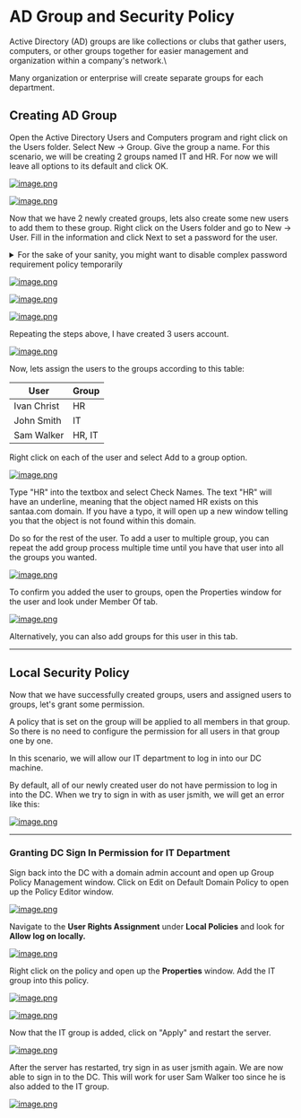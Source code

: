 # AD Group and Security Policy

Active Directory (AD) groups are like collections or clubs that gather users, computers, or other groups together for easier management and organization within a company's network.\


Many organization or enterprise will create separate groups for each department.

## **Creating AD Group**

Open the Active Directory Users and Computers program and right click on the Users folder. Select New -> Group. Give the group a name. For this scenario, we will be creating 2 groups named IT and HR. For now we will leave all options to its default and click OK.

[![image.png](http://192.168.1.119/uploads/images/gallery/2024-01/scaled-1680-/cWelzkU8rWzN1FBR-image.png)](http://192.168.1.119/uploads/images/gallery/2024-01/cWelzkU8rWzN1FBR-image.png)

[![image.png](http://192.168.1.119/uploads/images/gallery/2024-01/scaled-1680-/Xs71JD2EzARHubor-image.png)](http://192.168.1.119/uploads/images/gallery/2024-01/Xs71JD2EzARHubor-image.png)

Now that we have 2 newly created groups, lets also create some new users to add them to these group. Right click on the Users folder and go to New -> User. Fill in the information and click Next to set a password for the user.

<details>

<summary>For the sake of your sanity, you might want to disable complex password requirement policy temporarily</summary>

To disable the Password Complexity Requirement, log into the DC as a domain admin user (local Administrator account in my case).

Open Group Policy Management and navigate to the following options:\


[![image.png](http://192.168.1.119/uploads/images/gallery/2024-01/scaled-1680-/mRtggBnl2rxgUgk3-image.png)](http://192.168.1.119/uploads/images/gallery/2024-01/mRtggBnl2rxgUgk3-image.png)

This will open up a Group Policy Management Editor window. Navigate through the menu until you reach **Password Policy**. Change the Policy Setting for **Password must met complexity requirements** from Enabled to Disabled. Restart the server for the change to take place.\


[![image.png](http://192.168.1.119/uploads/images/gallery/2024-01/scaled-1680-/fKsqUxE6ocLjkno5-image.png)](http://192.168.1.119/uploads/images/gallery/2024-01/fKsqUxE6ocLjkno5-image.png)

You can turn it back on later when needed.

</details>

[![image.png](http://192.168.1.119/uploads/images/gallery/2024-01/scaled-1680-/WCMzZT7nSkVVX3OZ-image.png)](http://192.168.1.119/uploads/images/gallery/2024-01/WCMzZT7nSkVVX3OZ-image.png)

[![image.png](http://192.168.1.119/uploads/images/gallery/2024-01/scaled-1680-/a7ipgML1dSEqPqJH-image.png)](http://192.168.1.119/uploads/images/gallery/2024-01/a7ipgML1dSEqPqJH-image.png)

[![image.png](http://192.168.1.119/uploads/images/gallery/2024-01/scaled-1680-/0PhbuJtx2Lqzze7A-image.png)](http://192.168.1.119/uploads/images/gallery/2024-01/0PhbuJtx2Lqzze7A-image.png)

Repeating the steps above, I have created 3 users account.

[![image.png](http://192.168.1.119/uploads/images/gallery/2024-01/scaled-1680-/8nPDHFj2r4uHQUfj-image.png)](http://192.168.1.119/uploads/images/gallery/2024-01/8nPDHFj2r4uHQUfj-image.png)

Now, lets assign the users to the groups according to this table:

| User        | Group  |
| ----------- | ------ |
| Ivan Christ | HR     |
| John Smith  | IT     |
| Sam Walker  | HR, IT |

Right click on each of the user and select Add to a group option.

[![image.png](http://192.168.1.119/uploads/images/gallery/2024-01/scaled-1680-/hrIi30YxGCdLABGS-image.png)](http://192.168.1.119/uploads/images/gallery/2024-01/hrIi30YxGCdLABGS-image.png)

Type "HR" into the textbox and select Check Names. The text "HR" will have an underline, meaning that the object named HR exists on this santaa.com domain. If you have a typo, it will open up a new window telling you that the object is not found within this domain.

Do so for the rest of the user. To add a user to multiple group, you can repeat the add group process multiple time until you have that user into all the groups you wanted.

[![image.png](http://192.168.1.119/uploads/images/gallery/2024-01/scaled-1680-/vkZtIdYdP9OT23Sr-image.png)](http://192.168.1.119/uploads/images/gallery/2024-01/vkZtIdYdP9OT23Sr-image.png)

To confirm you added the user to groups, open the Properties window for the user and look under Member Of tab.

[![image.png](http://192.168.1.119/uploads/images/gallery/2024-01/scaled-1680-/QJDh3YMpTIIdDrYW-image.png)](http://192.168.1.119/uploads/images/gallery/2024-01/QJDh3YMpTIIdDrYW-image.png)

Alternatively, you can also add groups for this user in this tab.

***

## **Local Security Policy**

Now that we have successfully created groups, users and assigned users to groups, let's grant some permission.

A policy that is set on the group will be applied to all members in that group. So there is no need to configure the permission for all users in that group one by one.

In this scenario, we will allow our IT department to log in into our DC machine.

By default, all of our newly created user do not have permission to log in into the DC. When we try to sign in with as user jsmith, we will get an error like this:

[![image.png](http://192.168.1.119/uploads/images/gallery/2024-01/scaled-1680-/4PRdaFHIqvRIcinR-image.png)](http://192.168.1.119/uploads/images/gallery/2024-01/4PRdaFHIqvRIcinR-image.png)

***

### **Granting DC Sign In Permission for IT Department**

Sign back into the DC with a domain admin account and open up Group Policy Management window. Click on Edit on Default Domain Policy to open up the Policy Editor window.

[![image.png](http://192.168.1.119/uploads/images/gallery/2024-01/scaled-1680-/U5vNTh19yFHjlkFv-image.png)](http://192.168.1.119/uploads/images/gallery/2024-01/U5vNTh19yFHjlkFv-image.png)

Navigate to the **User Rights Assignment** under **Local Policies** and look for **Allow log on locally.**

[![image.png](http://192.168.1.119/uploads/images/gallery/2024-01/scaled-1680-/z8YuVbux2qqsFSl1-image.png)](http://192.168.1.119/uploads/images/gallery/2024-01/z8YuVbux2qqsFSl1-image.png)

Right click on the policy and open up the **Properties** window. Add the IT group into this policy.

[![image.png](http://192.168.1.119/uploads/images/gallery/2024-01/scaled-1680-/3uY0EIqVvEXq6KZK-image.png)](http://192.168.1.119/uploads/images/gallery/2024-01/3uY0EIqVvEXq6KZK-image.png)

[![image.png](http://192.168.1.119/uploads/images/gallery/2024-01/scaled-1680-/zdL3IvbY2iy1wl1c-image.png)](http://192.168.1.119/uploads/images/gallery/2024-01/zdL3IvbY2iy1wl1c-image.png)

Now that the IT group is added, click on "Apply" and restart the server.

[![image.png](http://192.168.1.119/uploads/images/gallery/2024-01/scaled-1680-/YTkXqJgsXI6YjLJg-image.png)](http://192.168.1.119/uploads/images/gallery/2024-01/YTkXqJgsXI6YjLJg-image.png)

After the server has restarted, try sign in as user jsmith again. We are now able to sign in to the DC. This will work for user Sam Walker too since he is also added to the IT group.

[![image.png](http://192.168.1.119/uploads/images/gallery/2024-01/scaled-1680-/Tk0p0Q6XwT08JItt-image.png)](http://192.168.1.119/uploads/images/gallery/2024-01/Tk0p0Q6XwT08JItt-image.png)
